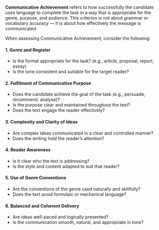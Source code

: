 **Communicative Achievement** refers to how successfully the candidate uses language to complete the task in a way that is appropriate for the genre, purpose, and audience. This criterion is not about grammar or vocabulary accuracy — it is about how effectively the message is communicated.

When assessing Communicative Achievement, consider the following:

#### 1. Genre and Register
- Is the format appropriate for the task? (e.g., article, proposal, report, essay)
- Is the tone consistent and suitable for the target reader?

#### 2. Fulfilment of Communicative Purpose
- Does the candidate achieve the goal of the task (e.g., persuade, recommend, analyse)?
- Is the purpose clear and maintained throughout the text?
- Does the text engage the reader effectively?

#### 3. Complexity and Clarity of Ideas
- Are complex ideas communicated in a clear and controlled manner?
- Does the writing hold the reader’s attention?

#### 4. Reader Awareness
- Is it clear who the text is addressing?
- Is the style and content adapted to suit that reader?

#### 5. Use of Genre Conventions
- Are the conventions of the genre used naturally and skillfully?
- Does the text avoid formulaic or mechanical language?

#### 6. Balanced and Coherent Delivery
- Are ideas well-paced and logically presented?
- Is the communication smooth, natural, and appropriate in tone?
